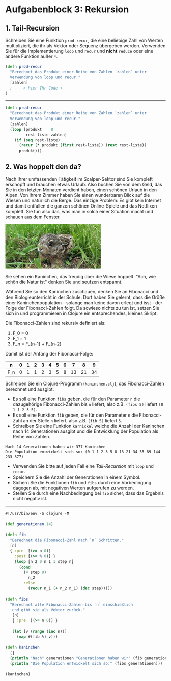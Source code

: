 # Aufgabenblock 3: Rekursion


## 1. Tail-Recursion
Schreiben Sie eine Funktion `prod-recur`, die eine beliebige Zahl von Werten multipliziert, die ihr als Vektor oder Sequenz übergeben werden. Verwenden Sie für die Implementierung `loop` und `recur` und __nicht__ `reduce` oder eine andere Funktion außer `*`.

```clojure
(defn prod-recur
  "Berechnet das Produkt einer Reihe von Zahlen `zahlen` unter
  Verwendung von loop und recur."
  [zahlen]
  ; ----> hier Ihr Code <----
)
```

---
```clojure
(defn prod-recur
  "Berechnet das Produkt einer Reihe von Zahlen `zahlen` unter
  Verwendung von loop und recur."
  [zahlen]
  (loop [produkt    0
         rest-liste zahlen]
    (if (seq rest-liste)
      (recur (* produkt (first rest-liste)) (rest rest-liste))
      produkt)))
```


## 2. Was hoppelt den da?

Nach Ihrer umfassenden Tätigkeit im Scalper-Sektor sind Sie komplett erschöpft und brauchen etwas Urlaub. Also buchen Sie von dem Geld, das Sie in den letzten Monaten verdient haben, einen schönen Urlaub in den Alpen. Von Ihrem Zimmer haben Sie einen wunderbaren Blick auf die Wiesen und natürlich die Berge. Das einzige Problem: Es gibt kein Internet und damit entfallen die ganzen schönen Online-Spiele und das Netflixen komplett. Sie tun also das, was man in solch einer Situation macht und schauen aus dem Fenster.

<img src="rabbit.jpg" width="300">

Sie sehen ein Kaninchen, das freudig über die Wiese hoppelt. "Ach, wie schön die Natur ist" denken Sie und seufzen entspannt.

Während Sie so den Kaninchen zuschauen, denken Sie an Fibonacci und den Biologieunterricht in der Schule. Dort haben Sie gelernt, dass die Größe einer Kaninchenpopulation - solange man keine davon erlegt und isst - der Folge der Fibonacci-Zahlen folgt. Da sowieso nichts zu tun ist, setzen Sie sich in und programmieren in Clojure ein entsprechendes, kleines Skript.

Die Fibonacci-Zahlen sind rekursiv definiert als:

  1. F_0 = 0
  2. F_1 = 1
  3. F_n = F_{n-1} + F_{n-2}

Damit ist der Anfang der Fibonacci-Folge:

|   n | 0 | 1 | 2 | 3 | 4 | 5 | 6 |  7 |  8 |  9 |
|-----|---|---|---|---|---|---|---|----|----|----|
| F_n | 0 | 1 | 1 | 2 | 3 | 5 | 8 | 13 | 21 | 34 |


Schreiben Sie ein Clojure-Programm (`kaninchen.clj`), das Fibonacci-Zahlen berechnet und ausgibt.

  * Es soll eine Funktion `fibs` geben, die für den Parameter `n` die dazugehörige Fibonacci-Zahlen bis `n` liefert, also z.B. `(fibs 5)` liefert `(0 1 1 2 3 5)`.
  * Es soll eine Funktion `fib` geben, die für den Parameter `n` die Fibonacci-Zahl an der Stelle `n` liefert, also z.B. `(fib 5)` liefert `5`.
  * Schreiben Sie eine Funktion `karnickel` welche die Anzahl der Kaninchen nach 14 Generationen ausgibt und die Entwicklung der Population als Reihe von Zahlen.

```console
Nach 14 Generationen haben wir 377 Kaninchen
Die Population entwickelt sich so: (0 1 1 2 3 5 8 13 21 34 55 89 144 233 377)
```

  * Verwenden Sie bitte auf jeden Fall eine _Tail-Recursion_ mit `loop` und `recur`.
  * Speichern Sie die Anzahl der Generationen in einem Symbol.
  * Sichern Sie die Funktionen `fib` und `fibs` durch eine Vorbedingung dagegen ab, mit negativen Werten aufgerufen zu werden.
  * Stellen Sie durch eine Nachbedingung bei `fib` sicher, dass das Ergebnis nicht negativ ist.

---
```clojure
#!/usr/bin/env -S clojure -M

(def generationen 14)

(defn fib
  "Berechnet die Fibonacci-Zahl nach `n` Schritten."
  [n]
  { :pre  [(>= n 0)]
    :post [(>= % 0)] }
    (loop [n_2 0 n_1 1 step n]
      (cond
        (= step 0)
          n_2
        :else
          (recur n_1 (+ n_2 n_1) (dec step)))))

(defn fibs
  "Berechnet alle Fibonacci-Zahlen bis `n` einschießlich
   und gibt sie als Vektor zurück."
   [n]
   { :pre  [(>= n 0)] }

   (let [v (range (inc n))]
     (map #(fib %) v)))

(defn kaninchen
  []
  (println "Nach" generationen "Generationen haben wir" (fib generationen) "Kaninchen")
  (println "Die Population entwickelt sich so:" (fibs generationen)))

(kaninchen)
```


